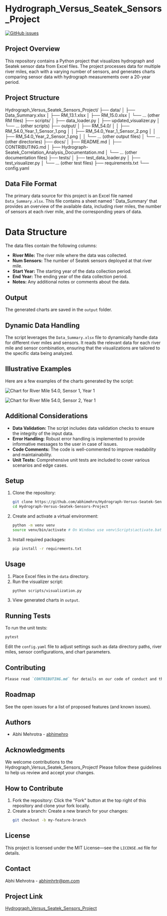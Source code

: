 # Hydrograph_Versus_Seatek_Sensors_Project

[![GitHub issues](https://img.shields.io/github/issues/abhimehro/Hydrograph_Versus_Seatek_Sensors_Project)](https://github.com/abhimehro/Hydrograph_Versus_Seatek_Sensors_Project/issues)

## Project Overview

This repository contains a Python project that visualizes hydrograph and Seatek sensor data from Excel files. The
project processes data for multiple river miles, each with a varying number of sensors, and generates charts comparing
sensor data with hydrograph measurements over a 20-year period.

## Project Structure

Hydrograph_Versus_Seatek_Sensors_Project/
├── data/
│ ├── Data_Summary.xlsx
│ ├── RM_13.1.xlsx
│ ├── RM_15.0.xlsx
│ └── ... (other RM files)
├── scripts/
│ ├── data_loader.py
│ ├── updated_visualizer.py
│ └── ... (other scripts)
├── output/
│ ├── RM_54.0/
│ │ ├── RM_54.0_Year_1_Sensor_1.png
│ │ ├── RM_54.0_Year_1_Sensor_2.png
│ │ ├── RM_54.0_Year_2_Sensor_1.png
│ │ └── ... (other output files)
│ └── ... (other directories)
├── docs/
│ ├── README.md
│ ├── CONTRIBUTING.md
│ ├── Hydrograph-Seatek_Correlation_Analysis_Documentation.md
│ └── ... (other documentation files)
├── tests/
│ ├── test_data_loader.py
│ ├── test_visualizer.py
│ └── ... (other test files)
├── requirements.txt
└── config.yaml

## Data File Format

The primary data source for this project is an Excel file named `Data_Summary.xlsx`. This file contains a sheet named '
Data_Summary' that provides an overview of the available data, including river miles, the number of sensors at each
river mile, and the corresponding years of data.

# Data Structure

The data files contain the following columns:

* **River Mile:** The river mile where the data was collected.
* **Num Sensors:** The number of Seatek sensors deployed at that river mile.
* **Start Year:** The starting year of the data collection period.
* **End Year:** The ending year of the data collection period.
* **Notes:** Any additional notes or comments about the data.

## Output

The generated charts are saved in the `output` folder.

## Dynamic Data Handling

The script leverages the `Data_Summary.xlsx` file to dynamically handle data for different river miles and sensors. It
reads the relevant data for each river mile and sensor combination, ensuring that the visualizations are tailored to the
specific data being analyzed.

## Illustrative Examples

Here are a few examples of the charts generated by the script:

![Chart for River Mile 54.0, Sensor 1, Year 1](https://raw.githubusercontent.com/abhimehro/Hydrograph_Versus_Seatek_Sensors_Project/main/output/RM_54.0/RM_54.0_Year_1_Sensor%201.png)

![Chart for River Mile 54.0, Sensor 2, Year 1](https://raw.githubusercontent.com/abhimehro/Hydrograph_Versus_Seatek_Sensors_Project/main/output/RM_54.0/RM_54.0_Year_1_Sensor%202.png)

## Additional Considerations

* **Data Validation:** The script includes data validation checks to ensure the integrity of the input data.
* **Error Handling:** Robust error handling is implemented to provide informative messages to the user in case of
  issues.
* **Code Comments:** The code is well-commented to improve readability and maintainability.
* **Unit Tests:** Comprehensive unit tests are included to cover various scenarios and edge cases.

## Setup

1. Clone the repository:
    ```bash
    git clone https://github.com/abhimehro/Hydrograph-Versus-Seatek-Sensors-Project.git
    cd Hydrograph-Versus-Seatek-Sensors-Project
    ```

2. Create and activate a virtual environment:
    ```bash
    python -m venv venv
    source venv/bin/activate # On Windows use venv\Scripts\activate.bat
    ```

3. Install required packages:
    ```bash
    pip install -r requirements.txt
    ```

## Usage

1. Place Excel files in the `data` directory.
2. Run the visualizer script:
    ```bash
    python scripts/visualization.py
    ```
3. View generated charts in `output`.

## Running Tests

To run the unit tests:

```bash
pytest
```

Edit the `config.yaml` file to adjust settings such as data directory paths, river miles, sensor configurations, and
chart parameters.

## Contributing

 ```markdown
 Please read `CONTRIBUTING.md` for details on our code of conduct and the process for submitting pull requests.
 ```

## Roadmap

See the open issues for a list of proposed features (and known issues).

## Authors

- Abhi Mehrotra - [abhimehro](https://github.com/abhimehro)

## Acknowledgments

We welcome contributions to the Hydrograph_Versus_Seatek_Sensors_Project! Please follow these guidelines to help us
review and accept your changes.

## How to Contribute

1. Fork the repository: Click the "Fork" button at the top right of this repository and clone your fork locally.
2. Create a branch: Create a new branch for your changes:
    ```bash
    git checkout -b my-feature-branch
    ```

## License

This project is licensed under the MIT License—see the `LICENSE.md` file for details.

## Contact

Abhi Mehrotra - <abhimhrtr@pm.com>

## Project Link

[Hydrograph_Versus_Seatek_Sensors_Project](https://github.com/abhimehro/Hydrograph_Versus_Seatek_Sensors_Project)

